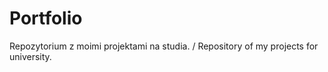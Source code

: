 # Portfolio

Repozytorium z moimi projektami na studia. / Repository of my projects for university.
